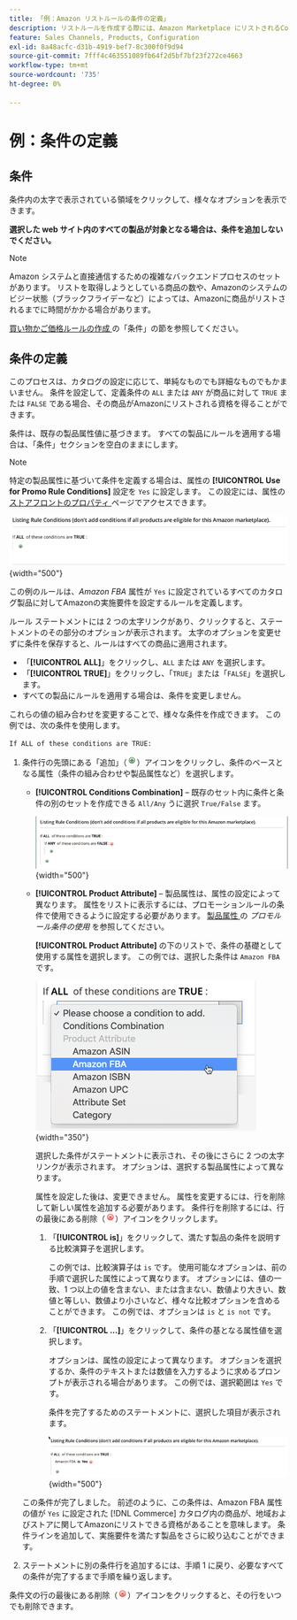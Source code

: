 ```yaml
---
title: 「例：Amazon リストルールの条件の定義」
description: リストルールを作成する際には、Amazon Marketplace にリストされるCommerce カタログ商品を識別するための条件を定義します。
feature: Sales Channels, Products, Configuration
exl-id: 8a48acfc-d31b-4919-bef7-8c300f0f9d94
source-git-commit: 7fff4c463551089fb64f2d5bf7bf23f272ce4663
workflow-type: tm+mt
source-wordcount: '735'
ht-degree: 0%

---
```


# 例：条件の定義

## 条件

条件内の太字で表示されている領域をクリックして、様々なオプションを表示できます。

**選択した web サイト内のすべての製品が対象となる場合は、条件を追加しないでください。**

>[!NOTE]
>
>Amazon システムと直接通信するための複雑なバックエンドプロセスのセットがあります。 リストを取得しようとしている商品の数や、Amazonのシステムのビジー状態（ブラックフライデーなど）によっては、Amazonに商品がリストされるまでに時間がかかる場合があります。

[ 買い物かご価格ルールの作成 ](https://experienceleague.adobe.com/docs/commerce-admin/marketing/promotions/catalog-rules/price-rules-catalog-create.html) の「条件」の節を参照してください。

## 条件の定義

このプロセスは、カタログの設定に応じて、単純なものでも詳細なものでもかまいません。 条件を設定して、定義条件の `ALL` または `ANY` が商品に対して `TRUE` または `FALSE` である場合、その商品がAmazonにリストされる資格を得ることができます。

条件は、既存の製品属性値に基づきます。 すべての製品にルールを適用する場合は、「条件」セクションを空白のままにします。

>[!NOTE]
>
>特定の製品属性に基づいて条件を定義する場合は、属性の **[!UICONTROL Use for Promo Rule Conditions]** 設定を `Yes` に設定します。 この設定には、属性の [ ストアフロントのプロパティ ](https://experienceleague.adobe.com/docs/commerce-admin/catalog/product-attributes/product-attributes-add.html) ページでアクセスできます。

![ 条件 – 1 行目 ](assets/ob-listing-rule-conditions-start.png){width="500"}

この例のルールは、_Amazon FBA_ 属性が `Yes` に設定されているすべてのカタログ製品に対してAmazonの実施要件を設定するルールを定義します。

ルール ステートメントには 2 つの太字リンクがあり、クリックすると、ステートメントのその部分のオプションが表示されます。 太字のオプションを変更せずに条件を保存すると、ルールはすべての商品に適用されます。

- 「**[!UICONTROL ALL]**」をクリックし、`ALL` または `ANY` を選択します。
- 「**[!UICONTROL TRUE]**」をクリックし、「`TRUE`」または「`FALSE`」を選択します。
- すべての製品にルールを適用する場合は、条件を変更しません。

これらの値の組み合わせを変更することで、様々な条件を作成できます。 この例では、次の条件を使用します。

`If ALL of these conditions are TRUE:`

1. 条件行の先頭にある「追加」（![ 追加アイコン ](assets/btn-add-grn.png)）アイコンをクリックし、条件のベースとなる属性（条件の組み合わせや製品属性など）を選択します。

   - **[!UICONTROL Conditions Combination]** – 既存のセット内に条件と条件の別のセットを作成できる `All/Any` うに選択 `True/False` ます。

     ![ 条件の組み合わせ ](assets/ob-conditions-combinations.png){width="500"}

   - **[!UICONTROL Product Attribute]** – 製品属性は、属性の設定によって異なります。 属性をリストに表示するには、プロモーションルールの条件で使用できるように設定する必要があります。 [ 製品属性 ](https://experienceleague.adobe.com/docs/commerce-admin/catalog/product-attributes/product-attributes.html) の _プロモルール条件の使用_ を参照してください。

     **[!UICONTROL Product Attribute]** の下のリストで、条件の基礎として使用する属性を選択します。 この例では、選択した条件は `Amazon FBA` です。

     ![ 条件 2 行目、パート 2](assets/ob-condition-attribute-dropdown.png){width="350"}

     選択した条件がステートメントに表示され、その後にさらに 2 つの太字リンクが表示されます。 オプションは、選択する製品属性によって異なります。

     属性を設定した後は、変更できません。 属性を変更するには、行を削除して新しい属性を追加する必要があります。 条件行を削除するには、行の最後にある削除（![ 削除アイコン ](assets/btn-del-red.png)）アイコンをクリックします。

      1. 「**[!UICONTROL is]**」をクリックして、満たす製品の条件を説明する比較演算子を選択します。

         この例では、比較演算子は `is` です。 使用可能なオプションは、前の手順で選択した属性によって異なります。 オプションには、値の一致、1 つ以上の値を含まない、または含まない、数値より大きい、数値と等しい、数値より小さいなど、様々な比較オプションを含めることができます。 この例では、オプションは `is` と `is not` です。

      1. 「**[!UICONTROL ...]**」をクリックして、条件の基となる属性値を選択します。

         オプションは、属性の設定によって異なります。 オプションを選択するか、条件のテキストまたは数値を入力するように求めるプロンプトが表示される場合があります。 この例では、選択範囲は `Yes` です。

         条件を完了するためのステートメントに、選択した項目が表示されます。

         ![ 条件 2 のパート 3](assets/ob-listing-rule-condition-is.png){width="500"}

   この条件が完了しました。 前述のように、この条件は、Amazon FBA 属性の値が `Yes` に設定された [!DNL Commerce] カタログ内の商品が、地域およびストアに関してAmazonにリストできる資格があることを意味します。 条件ラインを追加して、実施要件を満たす製品をさらに絞り込むことができます。

1. ステートメントに別の条件行を追加するには、手順 1 に戻り、必要なすべての条件が完了するまで手順を繰り返します。

条件文の行の最後にある削除（![ 削除アイコン ](assets/btn-del-red.png)）アイコンをクリックすると、その行をいつでも削除できます。
